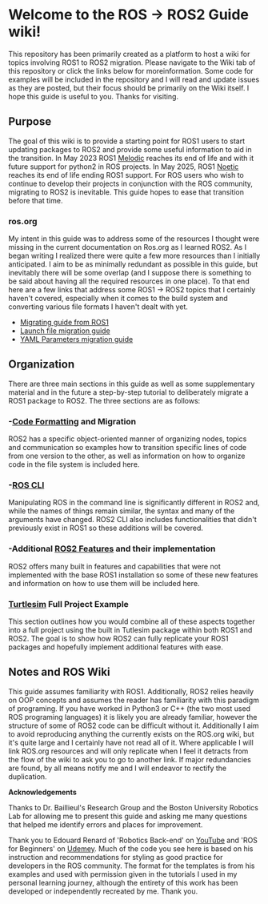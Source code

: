 # Welcome to the ROS -> ROS2 Guide wiki!

This repository has been primarily created as a platform to host a wiki for topics involving ROS1 to ROS2 migration. Please navigate to the Wiki tab of this repository or click the links below for moreinformation. Some code for examples will be included in the repository and I will read and update issues as they are posted, but their focus should be primarily on the Wiki itself. I hope this guide is useful to you. Thanks for visiting.

## Purpose

The goal of this wiki is to provide a starting point for ROS1 users to start updating packages to ROS2 and provide some useful information to aid in the transition. In May 2023 ROS1 [Melodic](http://wiki.ros.org/melodic) reaches its end of life and with it future support for python2 in ROS projects. In May 2025, ROS1 [Noetic](http://wiki.ros.org/noetic) reaches its end of life ending ROS1 support. For ROS users who wish to continue to develop their projects in conjunction with the ROS community, migrating to ROS2 is inevitable. This guide hopes to ease that transition before that time.

### ros.org

My intent in this guide was to address some of the resources I thought were missing in the current documentation on Ros.org as I learned ROS2. As I began writing I realized there were quite a few more resources than I initially anticipated. I aim to be as minimally redundant as possible in this guide, but inevitably there will be some overlap (and I suppose there is something to be said about having all the required resources in one place). To that end here are a few links that address some ROS1 -> ROS2 topics that I certainly haven't covered, especially when it comes to the build system and converting various file formats I haven't dealt with yet.

- [Migrating guide from ROS1](https://docs.ros.org/en/foxy/Contributing/Migration-Guide.html)
- [Launch file migration guide](https://docs.ros.org/en/foxy/How-To-Guides/Launch-files-migration-guide.html)
- [YAML Parameters migration guide](https://docs.ros.org/en/foxy/How-To-Guides/Launch-files-migration-guide.html)

## Organization

There are three main sections in this guide as well as some supplementary material and in the future a step-by-step tutorial to deliberately migrate a ROS1 package to ROS2. The three sections are as follows:

### -[Code Formatting](https://github.com/ninjajoe9/ROS-ROS2-Guide/wiki/Code-Formatting) and Migration

ROS2 has a specific object-oriented manner of organizing nodes, topics and communication so examples how to transition specific lines of code from one version to the other, as well as information on how to organize code in the file system is included here.

### -[ROS CLI](https://github.com/ninjajoe9/ROS-ROS2-Guide/wiki/ROS-CLI)

Manipulating ROS in the command line is significantly different in ROS2 and, while the names of things remain similar, the syntax and many of the arguments have changed. ROS2 CLI also includes functionalities that didn't previously exist in ROS1 so these additions will be covered.

### -Additional [ROS2 Features](https://github.com/ninjajoe9/ROS-ROS2-Guide/wiki/ROS2-Features) and their implementation

ROS2 offers many built in features and capabilities that were not implemented with the base ROS1 installation so some of these new features and information on how to use them will be included here.

### [Turtlesim](https://github.com/ninjajoe9/ROS-ROS2-Guide/wiki/Turtlesim-Full-Project-Example) Full Project Example

This section outlines how you would combine all of these aspects together into a full project using the built in Tutlesim package within both ROS1 and ROS2. The goal is to show how ROS2 can fully replicate your ROS1 packages and hopefully implement additional features with ease.  

## Notes and ROS Wiki

This guide assumes familiarity with ROS1. Additionally, ROS2 relies heavily on OOP concepts and assumes the reader has familiarity with this paradigm of programing. If you have worked in Python3 or C++ (the two most used ROS programing languages) it is likely you are already familiar, however the structure of some of ROS2 code can be difficult without it. Additionally I aim to avoid reproducing anything the currently exists on the ROS.org wiki, but it's quite large and I certainly have not read all of it. Where applicable I will link ROS.org resources and will only replicate when I feel it detracts from the flow of the wiki to ask you to go to another link. If major redundancies are found, by all means notify me and I will endeavor to rectify the duplication.

__Acknowledgements__

Thanks to Dr. Baillieul's Research Group and the Boston University Robotics Lab for allowing me to present this guide and asking me many questions that helped me identify errors and places for improvement.

Thank you to Edouard Renard of 'Robotics Back-end' on [YouTube](https://www.youtube.com/channel/UCelRThOKlWMnpjqr5EBq6tg) and 'ROS for Beginners' on [Udemey](https://www.udemy.com/course/ros-for-beginners/). Much of the code you see here is based on his instruction and recommendations for styling as good practice for developers in the ROS community. The format for the templates is from his examples and used with permission given in the tutorials I used in my personal learning journey, although the entirety of this work has been developed or independently recreated by me. Thank you.  
